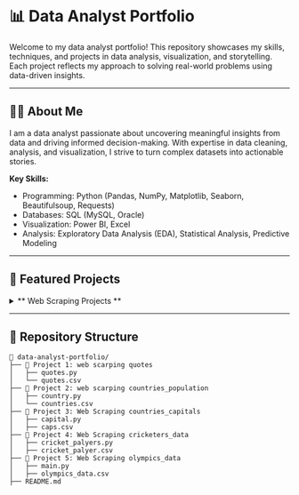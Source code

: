 # 📊 Data Analyst Portfolio

Welcome to my data analyst portfolio! This repository showcases my skills, techniques, and projects in data analysis, visualization, and storytelling. Each project reflects my approach to solving real-world problems using data-driven insights.

---

## 🧑‍💻 About Me

I am a data analyst passionate about uncovering meaningful insights from data and driving informed decision-making. With expertise in data cleaning, analysis, and visualization, I strive to turn complex datasets into actionable stories.

**Key Skills:**
- Programming: Python (Pandas, NumPy, Matplotlib, Seaborn, Beautifulsoup, Requests)
- Databases: SQL (MySQL, Oracle)
- Visualization:  Power BI, Excel
- Analysis: Exploratory Data Analysis (EDA), Statistical Analysis, Predictive Modeling

---

## 🌟 Featured Projects

<details>
  <summary>** Web Scraping Projects **</summary>

  ### **1. Web Scraping Quotes**
  - **Description:** This script scrapes quotes, their authors, and tags from the website 'https://quotes.toscrape.com'. 
      The data is saved into a CSV file named 'quotes.csv'. This is my first attempt at web scraping.
  - **Tools Used:** Python (Pandas, Requests, Beautifulsoup)
  - **Key Insights:** 
    - The script demonstrates how to scrape structured data from a website (https://quotes.toscrape.com).
    - Extracts quotes, their respective authors, and associated tags from multiple pages.
    - The collected data is stored in a CSV file (quotes.csv) for further analysis or usage.
  - **Limitations and Areas for Improvement:**
    - Static Website: Works well for static websites like quotes.toscrape.com, but might need adjustments for dynamic or JavaScript-rendered pages.
    - Error and Timeout Handling: Lacks explicit handling for potential errors like network issues or server timeouts.
  - [Explore Project](https://github.com/0-jagadish-0/jagadish/blob/8e3ba3d19bd8e27d7bd870e3be6025d051d68d11/webscarping%20quotes/quotes.py)

  ---

  ### **2. Web Scraping countries_population**
  - **Description:** This project involves web scraping country population data from the Wikipedia page:
      https://en.wikipedia.org/wiki/List_of_countries_and_dependencies_by_population.
      The script extracts tabular data, including the rank, country or dependency name, population, and other relevant details.
      It stores the data in a structured format using Pandas, enabling further analysis or export to a file format like CSV.
  - **Tools Used:** Python (Pandas, Requests, Beautifulsoup)
  - **Key Techniques Demonstrated:** 
    - Dynamic Header Extraction: The script dynamically extracts headers to adapt to changes in the table's structure on the webpage.
    - Handling HTML Tables: Iterates through rows and columns to capture clean, usable data.
    - Data Formatting: Strips extra whitespace for a polished and consistent dataset.
  - **Conclusion:**
    - This project highlights the basics of web scraping, dynamic data extraction, and data structuring using Python.
     The output can be applied to various analytical tasks or saved for future reference. It provides a robust framework for extracting structured data from 
     similar tables on other webpages.
  - [Explore Project](https://github.com/0-jagadish-0/jagadish/blob/18447c00ff8e87986042c93f6cdfb1fdf19b3937/web%20scarping%20countries_population/country.py)

  ---

  ### **3. Web Scraping countries_capitals**
  - **Description:** This project demonstrates how to scrape tabular data from a Wikipedia page and process it into a structured format using Python.
  - The data collected includes a list of countries and their capitals in native languages, which is saved in a CSV file for further analysis or sharing.
  - **Tools Used:** Python (Pandas, Requests, Beautifulsoup)
  - **Challenges Solved:** 
    - Extracting multi-table data from HTML.
    - Cleaning and structuring unformatted web data into a readable format.
    - Managing dynamic or inconsistent HTML structures.
  - **Potential Applications:**
    - Automating data collection from public web pages.
    - Creating datasets for research or data analysis projects.
    - Serving as a foundational skill for larger web scraping projects.
  - [Explore Project](https://github.com/0-jagadish-0/jagadish/blob/4ca8198cf1ec988c22674a3e3b460f49e7c2c94d/web%20scarping%20countries_capitals/captials.py)

  ---

  ### **4. Web Scraping cricketers_data**
  - **Description:** This project involves creating a web scraping script to extract a comprehensive list of cricket players from a statistics website, categorized alphabetically.
  -  The scraped data is processed and stored in a structured format using pandas and saved as a CSV file. This project showcases proficiency in web scraping, data parsing, and storage using Python.
  - **Tools Used:** Python (Pandas, Requests, Beautifulsoup)
  - **Key Features:** 
    - Dynamic URL Handling: Iterates through URLs for all alphabetical categories (A-Z).
    - Data Extraction: Scrapes player names and related details from the target website.
    - HTML Parsing: Utilizes Beautiful Soup to identify and extract data from specific table structures.
    - Data Storage: Converts extracted data into a pandas DataFrame and saves it as a CSV file
  - **Skills Demonstrated:**
    - Web scraping using Beautiful Soup.
    - Efficient data handling and storage using pandas.
    - Automating tasks with Python.
    - Working with HTML and identifying specific elements (e.g., tables).
  - [Explore Project](https://github.com/0-jagadish-0/jagadish/blob/905868aaab5e36aa4a3df844466a83b85febb0df/web%20scarping%20cricket_players_data/circket_players.py)

  ---

  ### **5. Web Scraping olympics_data**
  - **Description:** his project is a Python-based web scraping script designed to extract Olympic medal data from the Olympedia website.
  - The script automates the process of gathering structured information from multiple pages and organizes the data into a well-formatted CSV file.
  -  A key highlight of this project is the inclusion of robust error handling for the first time, making the scraping process more reliable and efficient.
  - **Tools Used:** Python (Pandas, Requests, Beautifulsoup)
  - **Key Features:** 
    - Dynamic Page Navigation: Automatically iterates through multiple pages to scrape data.
    - Error Handling: Implemented error handling for the first time, enabling the script to gracefully handle:
       Missing pages (e.g., skips pages 27 and 28).
       HTTP errors like 404 (Not Found) and other non-200 responses.
       Network-related exceptions (e.g., timeouts).
    - Data Normalization: Ensures consistent column structure across all scraped data.
    - CSV Export: Saves the cleaned and structured data into a CSV file for analysis and sharing.
  - **Challenges Solved:**
    - Successfully addressed missing data pages.
    - Implemented error handling to manage HTTP and network-related issues.
    - Dynamically adjusted column structures for inconsistent table rows.
  - [Explore Project](https://github.com/0-jagadish-0/jagadish/blob/7bb2883fd437df71236f0bdeb8a088f41d91f552/web%20scarping%20oplympics%20data/main.py)

</details>

---

## 📂 Repository Structure

```plaintext
📁 data-analyst-portfolio/
├── 📂 Project 1: web scarping quotes
│   ├── quotes.py
│   └── quotes.csv
├── 📂 Project 2: web scarping countries_population
│   ├── country.py
│   └── countries.csv
├── 📂 Project 3: Web Scraping countries_capitals
│   ├── capital.py
│   ├── caps.csv
├── 📂 Project 4: Web Scraping cricketers_data
│   ├── cricket_palyers.py
│   ├── cricket_palyer.csv
├── 📂 Project 5: Web Scraping olympics_data
│   ├── main.py
│   ├── olympics_data.csv
├── README.md
```


